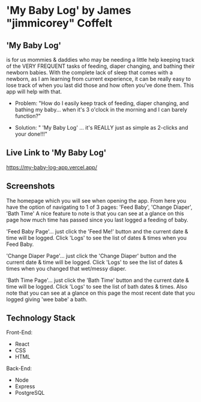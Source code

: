 
# 'My Baby Log' by James "jimmicorey" Coffelt

## 'My Baby Log' 
is for us mommies & daddies who may be needing a little help keeping track of the VERY FREQUENT tasks of 
feeding, diaper changing, and bathing their newborn babies. With the complete lack of sleep that comes with a newborn, 
as I am learning from current experience, it can be really easy to lose track of when you last did those and how often 
you’ve done them. This app will help with that.

* Problem: "How do I easily keep track of feeding, diaper changing, and bathing my baby... when it's 3 o'clock in the morning and I can barely function?"

* Solution: " 'My Baby Log' ... it's REALLY just as simple as 2-clicks and your done!!!"

## Live Link to 'My Baby Log'
https://my-baby-log-app.vercel.app/


## Screenshots 

The homepage which you will see when opening the app. 
From here you have the option of navigating to 1 of 3 pages: 'Feed Baby', 'Change Diaper', 'Bath Time'
A nice feature to note is that you can see at a glance on this page how much time has passed since you last logged a feeding of baby.

'Feed Baby Page'... just click the 'Feed Me!' button and the current date & time will be logged. 
Click 'Logs' to see the list of dates & times when you Feed Baby.

'Change Diaper Page'... just click the 'Change Diaper' button and the current date & time will be logged. 
Click 'Logs' to see the list of dates & times when you changed that wet/messy diaper.

'Bath Time Page'... just click the 'Bath Time' button and the current date & time will be logged. 
Click 'Logs' to see the list of bath dates & times. 
Also note that you can see at a glance on this page the most recent date that you logged giving 'wee babe' a bath.




## Technology Stack
Front-End: 
* React 
* CSS 
* HTML

Back-End: 
* Node 
* Express 
* PostgreSQL

